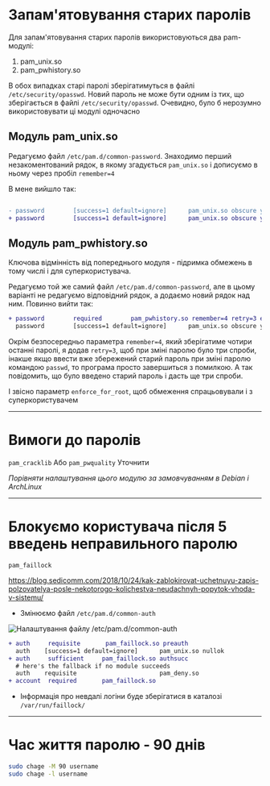 # Запам'ятовування старих паролів
Для запам'ятовування старих паролів використовуються два pam-модулі:
1. pam_unix.so
2. pam_pwhistory.so

В обох випадках старі паролі зберігатимуться в файлі `/etc/security/opasswd`. Новий пароль не може бути одним із тих, що зберігається в файлі `/etc/security/opasswd`. Очевидно, було б нерозумно використовувати ці модулі одночасно

## Модуль pam_unix.so
Редагуємо файл `/etc/pam.d/common-password`. Знаходимо перший незакоментований рядок, в якому згадується `pam_unix.so` і дописуємо в ньому через пробіл `remember=4`

В мене вийшло так:
```diff

- password        [success=1 default=ignore]      pam_unix.so obscure yescrypt
+ password        [success=1 default=ignore]      pam_unix.so obscure yescrypt remember=4
```

## Модуль pam_pwhistory.so
Ключова відмінність від попереднього модуля - підримка обмежень в тому числі і для суперкористувача.

Редагуємо той же самий файл `/etc/pam.d/common-password`, але в цьому варіанті не редагуємо відповідний рядок, а додаємо новий рядок над ним. Повинно вийти так:
```diff
+ password        required        pam_pwhistory.so remember=4 retry=3 enforce_for_root
  password        [success=1 default=ignore]      pam_unix.so obscure yescryp
```
Окрім безпосередньо параметра `remember=4`, який зберігатиме чотири останні паролі, я додав `retry=3`, щоб при зміні паролю було три спроби, інакше якщо ввести вже збережений старий пароль при зміні паролю командою `passwd`, то програма просто завершиться з помилкою. А так повідомить, що було введено старий пароль і дасть ще три спроби.

І звісно параметр `enforce_for_root`, щоб обмеження спрацьовували і з суперкористувачем

___

# Вимоги до паролів
```pam_cracklib```
Або
```pam_pwquality```
Уточнити

*Порівняти налаштування цього модулю за замовчуванням в Debian і ArchLinux*

___

# Блокуємо користувача після 5 введень неправильного паролю
```pam_faillock```

https://blog.sedicomm.com/2018/10/24/kak-zablokirovat-uchetnuyu-zapis-polzovatelya-posle-nekotorogo-kolichestva-neudachnyh-popytok-vhoda-v-sistemu/

* Змінюємо файл `/etc/pam.d/common-auth`

![Налаштування файлу /etc/pam.d/common-auth](common_auth.png)

```diff
+ auth     requisite       pam_faillock.so preauth
  auth    [success=1 default=ignore]      pam_unix.so nullok
+ auth     sufficient     pam_faillock.so authsucc
  # here's the fallback if no module succeeds
  auth    requisite                       pam_deny.so
+ account  required       pam_faillock.so
```

* Інформація про невдалі логіни буде зберігатися в каталозі `/var/run/faillock/`

___

# Час життя паролю - 90 днів

```bash
sudo chage -M 90 username
sudo chage -l username
```
